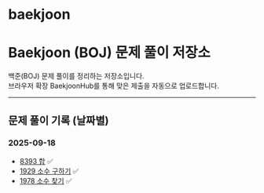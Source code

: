 # baekjoon
# Baekjoon (BOJ) 문제 풀이 저장소

백준(BOJ) 문제 풀이를 정리하는 저장소입니다.  
브라우저 확장 BaekjoonHub를 통해 맞은 제출을 자동으로 업로드합니다.

---

## 문제 풀이 기록 (날짜별)

### 2025-09-18
- [8393 합](https://www.acmicpc.net/problem/8393) ✅
- [1929 소수 구하기](https://www.acmicpc.net/problem/1929) ✅
- [1978 소수 찾기](https://www.acmicpc.net/problem/1978) ✅
